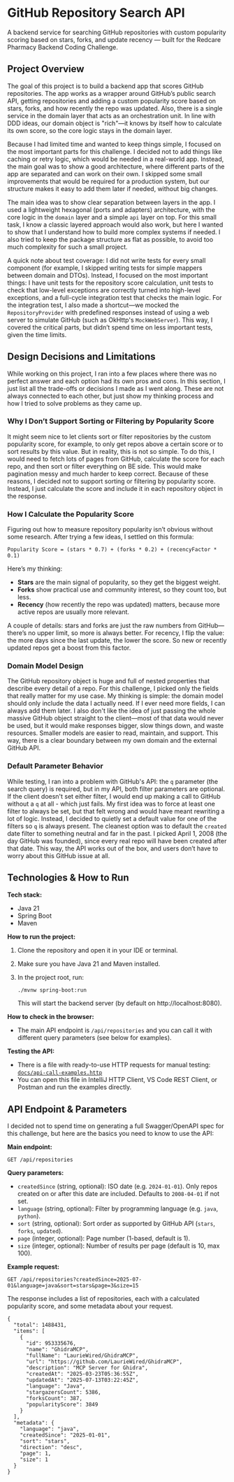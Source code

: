 # GitHub Repository Search API

A backend service for searching GitHub repositories with custom popularity scoring based on stars, forks, and update recency — built for the Redcare Pharmacy Backend Coding Challenge.

## Project Overview

The goal of this project is to build a backend app that scores GitHub repositories. The app works as a wrapper around GitHub’s public search API, getting repositories and adding a custom popularity score based on stars, forks, and how recently the repo was updated. Also, there is a single service in the domain layer that acts as an orchestration unit. In line with DDD ideas, our domain object is "rich"—it knows by itself how to calculate its own score, so the core logic stays in the domain layer.

Because I had limited time and wanted to keep things simple, I focused on the most important parts for this challenge. I decided not to add things like caching or retry logic, which would be needed in a real-world app. Instead, the main goal was to show a good architecture, where different parts of the app are separated and can work on their own. I skipped some small improvements that would be required for a production system, but our structure makes it easy to add them later if needed, without big changes.

The main idea was to show clear separation between layers in the app. I used a lightweight hexagonal (ports and adapters) architecture, with the core logic in the `domain` layer and a simple `api` layer on top. For this small task, I know a classic layered approach would also work, but here I wanted to show that I understand how to build more complex systems if needed. I also tried to keep the package structure as flat as possible, to avoid too much complexity for such a small project.

A quick note about test coverage: I did not write tests for every small component (for example, I skipped writing tests for simple mappers between domain and DTOs). Instead, I focused on the most important things: I have unit tests for the repository score calculation, unit tests to check that low-level exceptions are correctly turned into high-level exceptions, and a full-cycle integration test that checks the main logic. For the integration test, I also made a shortcut—we mocked the `RepositoryProvider` with predefined responses instead of using a web server to simulate GitHub (such as OkHttp's `MockWebServer`). This way, I covered the critical parts, but didn’t spend time on less important tests, given the time limits.

## Design Decisions and Limitations

While working on this project, I ran into a few places where there was no perfect answer and each option had its own pros and cons. In this section, I just list all the trade-offs or decisions I made as I went along. These are not always connected to each other, but just show my thinking process and how I tried to solve problems as they came up.

### Why I Don’t Support Sorting or Filtering by Popularity Score

It might seem nice to let clients sort or filter repositories by the custom popularity score, for example, to only get repos above a certain score or to sort results by this value. But in reality, this is not so simple. To do this, I would need to fetch lots of pages from GitHub, calculate the score for each repo, and then sort or filter everything on BE side. This would make pagination messy and much harder to keep correct. Because of these reasons, I decided not to support sorting or filtering by popularity score. Instead, I just calculate the score and include it in each repository object in the response.

### How I Calculate the Popularity Score

Figuring out how to measure repository popularity isn’t obvious without some research. After trying a few ideas, I settled on this formula:

`Popularity Score = (stars * 0.7) + (forks * 0.2) + (recencyFactor * 0.1)`

Here’s my thinking:
- **Stars** are the main signal of popularity, so they get the biggest weight.
- **Forks** show practical use and community interest, so they count too, but less.
- **Recency** (how recently the repo was updated) matters, because more active repos are usually more relevant.

A couple of details: stars and forks are just the raw numbers from GitHub—there’s no upper limit, so more is always better. For recency, I flip the value: the more days since the last update, the lower the score. So new or recently updated repos get a boost from this factor.

### Domain Model Design

The GitHub repository object is huge and full of nested properties that describe every detail of a repo. For this challenge, I picked only the fields that really matter for my use case. My thinking is simple: the domain model should only include the data I actually need. If I ever need more fields, I can always add them later. I also don't like the idea of just passing the whole massive GitHub object straight to the client—most of that data would never be used, but it would make responses bigger, slow things down, and waste resources. Smaller models are easier to read, maintain, and support. This way, there is a clear boundary between my own domain and the external GitHub API.

### Default Parameter Behavior

While testing, I ran into a problem with GitHub's API: the `q` parameter (the search query) is required, but in my API, both filter parameters are optional. If the client doesn't set either filter, I would end up making a call to GitHub without a `q` at all - which just fails. My first idea was to force at least one filter to always be set, but that felt wrong and would have meant rewriting a lot of logic. Instead, I decided to quietly set a default value for one of the filters so `q` is always present. The cleanest option was to default the `created` date filter to something neutral and far in the past. I picked April 1, 2008 (the day GitHub was founded), since every real repo will have been created after that date. This way, the API works out of the box, and users don’t have to worry about this GitHub issue at all.


## Technologies & How to Run

**Tech stack:**
- Java 21
- Spring Boot
- Maven

**How to run the project:**
1. Clone the repository and open it in your IDE or terminal.
2. Make sure you have Java 21 and Maven installed.
3. In the project root, run:
   
   ```bash
   ./mvnw spring-boot:run
   ```
   
   This will start the backend server (by default on http://localhost:8080).

**How to check in the browser:**
- The main API endpoint is `/api/repositories` and you can call it with different query parameters (see below for examples).

**Testing the API:**
- There is a file with ready-to-use HTTP requests for manual testing: [`docs/api-call-examples.http`](docs/api-call-examples.http)
- You can open this file in IntelliJ HTTP Client, VS Code REST Client, or Postman and run the examples directly.

## API Endpoint & Parameters

I decided not to spend time on generating a full Swagger/OpenAPI spec for this challenge, but here are the basics you need to know to use the API:

**Main endpoint:**
```
GET /api/repositories
```

**Query parameters:**
- `createdSince` (string, optional): ISO date (e.g. `2024-01-01`). Only repos created on or after this date are included. Defaults to `2008-04-01` if not set.
- `language` (string, optional): Filter by programming language (e.g. `java`, `python`).
- `sort` (string, optional): Sort order as supported by GitHub API (`stars`, `forks`, `updated`).
- `page` (integer, optional): Page number (1-based, default is 1).
- `size` (integer, optional): Number of results per page (default is 10, max 100).

**Example request:**
```
GET /api/repositories?createdSince=2025-07-01&language=java&sort=stars&page=3&size=15
```

The response includes a list of repositories, each with a calculated popularity score, and some metadata about your request.

```
{
  "total": 1488431,
  "items": [
    {
      "id": 953335676,
      "name": "GhidraMCP",
      "fullName": "LaurieWired/GhidraMCP",
      "url": "https://github.com/LaurieWired/GhidraMCP",
      "description": "MCP Server for Ghidra",
      "createdAt": "2025-03-23T05:36:55Z",
      "updatedAt": "2025-07-13T03:22:45Z",
      "language": "Java",
      "stargazersCount": 5386,
      "forksCount": 387,
      "popularityScore": 3849
    }
  ],
  "metadata": {
    "language": "java",
    "createdSince": "2025-01-01",
    "sort": "stars",
    "direction": "desc",
    "page": 1,
    "size": 1
  }
}
```
